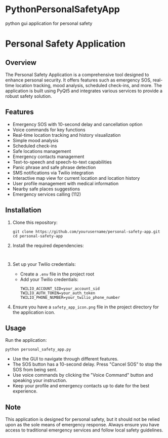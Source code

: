 # PythonPersonalSafetyApp
python gui application for personal safety



# Personal Safety Application

## Overview

The Personal Safety Application is a comprehensive tool designed to enhance personal security. It offers features such as emergency SOS, real-time location tracking, mood analysis, scheduled check-ins, and more. The application is built using PyQt5 and integrates various services to provide a robust safety solution.

## Features

- Emergency SOS with 10-second delay and cancellation option
- Voice commands for key functions
- Real-time location tracking and history visualization
- Simple mood analysis
- Scheduled check-ins
- Safe locations management
- Emergency contacts management
- Text-to-speech and speech-to-text capabilities
- Panic phrase and safe phrase detection
- SMS notifications via Twilio integration
- Interactive map view for current location and location history
- User profile management with medical information
- Nearby safe places suggestions
- Emergency services calling (112)

## Installation

1. Clone this repository:
   ```
   git clone https://github.com/yourusername/personal-safety-app.git
   cd personal-safety-app
   ```

2. Install the required dependencies:
   ```
  
   ```

3. Set up your Twilio credentials:
   - Create a `.env` file in the project root
   - Add your Twilio credentials:
     ```
     TWILIO_ACCOUNT_SID=your_account_sid
     TWILIO_AUTH_TOKEN=your_auth_token
     TWILIO_PHONE_NUMBER=your_twilio_phone_number
     ```

4. Ensure you have a `safety_app_icon.png` file in the project directory for the application icon.

## Usage

Run the application:
```
python personal_safety_app.py
```

- Use the GUI to navigate through different features.
- The SOS button has a 10-second delay. Press "Cancel SOS" to stop the SOS from being sent.
- Use voice commands by clicking the "Voice Command" button and speaking your instruction.
- Keep your profile and emergency contacts up to date for the best experience.

## Note

This application is designed for personal safety, but it should not be relied upon as the sole means of emergency response. Always ensure you have access to traditional emergency services and follow local safety guidelines.

